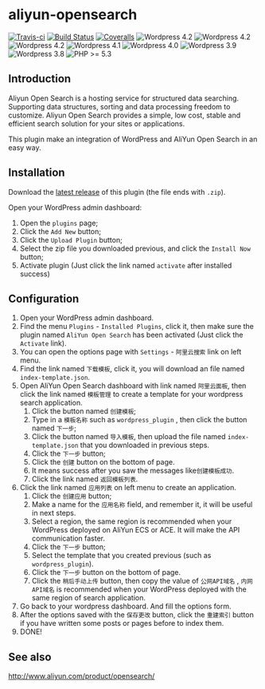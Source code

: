 # aliyun-opensearch

[![Travis-ci](https://scrutinizer-ci.com/g/mr5/aliyun-opensearch/badges/quality-score.png?b=master)](https://scrutinizer-ci.com/g/mr5/aliyun-opensearch/)
[![Build Status](https://travis-ci.org/mr5/aliyun-opensearch.svg)](https://travis-ci.org/mr5/aliyun-opensearch)
[![Coveralls](https://coveralls.io/repos/mr5/aliyun-opensearch/badge.svg?branch=master&service=github)](https://coveralls.io/github/mr5/aliyun-opensearch?branch=master)
![Wordpress 4.2](https://img.shields.io/badge/wordpress-4.4.x-blue.svg)
![Wordpress 4.2](https://img.shields.io/badge/wordpress-4.3.x-blue.svg)
![Wordpress 4.2](https://img.shields.io/badge/wordpress-4.2.x-blue.svg)
![Wordpress 4.1](https://img.shields.io/badge/wordpress-4.1.x-blue.svg)
![Wordpress 4.0](https://img.shields.io/badge/wordpress-4.0.x-blue.svg)
![Wordpress 3.9](https://img.shields.io/badge/wordpress-3.9.x-blue.svg)
![Wordpress 3.8](https://img.shields.io/badge/wordpress-3.8.x-blue.svg)
![PHP >= 5.3](https://img.shields.io/badge/php-%3E=5.3-green.svg)

## Introduction
Aliyun Open Search is a hosting service for structured data searching. Supporting data structures, sorting and data processing freedom to customize. Aliyun Open Search provides a simple, low cost, stable and efficient search solution for your sites or applications.

This plugin make an integration of WordPress and AliYun Open Search in an easy way.

## Installation

Download the [latest release](https://github.com/mr5/aliyun-opensearch/releases) of this plugin (the file ends with `.zip`).

Open your WordPress admin dashboard: 

1. Open the `plugins` page;
2. Click the `Add New` button;
3. Click the `Upload Plugin` button;
4. Select the zip file you downloaded previous, and click the `Install Now` button;
5. Activate plugin (Just click the link named `activate` after installed success)

## Configuration
1. Open your WordPress admin dashboard.
1. Find the menu `Plugins` - `Installed Plugins`, click it, then make sure the plugin named `AliYun Open Search` has been activated (Just click the `Activate` link).
1. You can open the options page with `Settings` - `阿里云搜索` link on left menu. 
1. Find the link named `下载模板`,  click it, you will download an file named `index-template.json`.
1. Open AliYun Open Search dashboard with link named `阿里云面板`,  then click the link named `模板管理` to create a template for your wordpress search application.
	1. Click the button named `创建模板`;
	1. Type in a `模板名称` such as `wordpress_plugin` , then click the button named `下一步`;
	1. Click the button named `导入模板`, then upload the file named `index-template.json` that you downloaded in previous steps. 
	2. Click the `下一步` button;
	3. Click the `创建` button on the bottom of page.
	4. It means success after you saw the messages like`创建模板成功`.
	5. Click the link named `返回模板列表`.
1. Click the link named `应用列表` on left menu to create an application.
	1. Click the `创建应用` button;
	2. Make a name for the `应用名称` field, and remember it, it will be useful in next steps.
	3. Select a region, the same region is recommended when your WordPress deployed on AliYun ECS or ACE. It will make the API communication faster.
	4. Click the `下一步` button;
	5. Select the template that you created previous (such as `wordpress_plugin`).
	6. Click the `下一步` button on the bottom of page.
	7. Click the `稍后手动上传` button, then copy the value of `公网API域名` , `内网API域名` is recommended when your WordPress deployed with the same region of  search application.
1. Go back to your wordpress dashboard. And fill the options form.
2. After the options saved with the `保存更改` button,  click the `重建索引` button if you have written some posts or pages before to index them.
1. DONE!

## See also
http://www.aliyun.com/product/opensearch/

